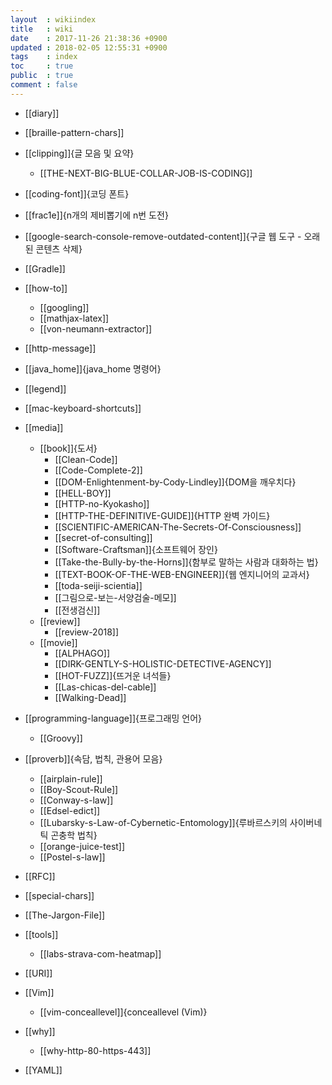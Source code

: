 ```yaml
---
layout  : wikiindex
title   : wiki
date    : 2017-11-26 21:38:36 +0900
updated : 2018-02-05 12:55:31 +0900
tags    : index
toc     : true
public  : true
comment : false
---
```


* [[diary]]

* [[braille-pattern-chars]]
* [[clipping]]{글 모음 및 요약}
    * [[THE-NEXT-BIG-BLUE-COLLAR-JOB-IS-CODING]]
* [[coding-font]]{코딩 폰트}
* [[frac1e]]{n개의 제비뽑기에 n번 도전}
* [[google-search-console-remove-outdated-content]]{구글 웹 도구 - 오래된 콘텐츠 삭제}
* [[Gradle]]
* [[how-to]]
    * [[googling]]
    * [[mathjax-latex]]
    * [[von-neumann-extractor]]
* [[http-message]]
* [[java_home]]{java_home 명령어}
* [[legend]]
* [[mac-keyboard-shortcuts]]
* [[media]]
    * [[book]]{도서}
        * [[Clean-Code]]
        * [[Code-Complete-2]]
        * [[DOM-Enlightenment-by-Cody-Lindley]]{DOM을 깨우치다}
        * [[HELL-BOY]]
        * [[HTTP-no-Kyokasho]]
        * [[HTTP-THE-DEFINITIVE-GUIDE]]{HTTP 완벽 가이드}
        * [[SCIENTIFIC-AMERICAN-The-Secrets-Of-Consciousness]]
        * [[secret-of-consulting]]
        * [[Software-Craftsman]]{소프트웨어 장인}
        * [[Take-the-Bully-by-the-Horns]]{함부로 말하는 사람과 대화하는 법}
        * [[TEXT-BOOK-OF-THE-WEB-ENGINEER]]{웹 엔지니어의 교과서}
        * [[toda-seiji-scientia]]
        * [[그림으로-보는-서양검술-메모]]
        * [[전생검신]]
    * [[review]]
        * [[review-2018]]
    * [[movie]]
        * [[ALPHAGO]]
        * [[DIRK-GENTLY-S-HOLISTIC-DETECTIVE-AGENCY]]
        * [[HOT-FUZZ]]{뜨거운 녀석들}
        * [[Las-chicas-del-cable]]
        * [[Walking-Dead]]
* [[programming-language]]{프로그래밍 언어}
    * [[Groovy]]
* [[proverb]]{속담, 법칙, 관용어 모음}
    * [[airplain-rule]]
    * [[Boy-Scout-Rule]]
    * [[Conway-s-law]]
    * [[Edsel-edict]]
    * [[Lubarsky-s-Law-of-Cybernetic-Entomology]]{루바르스키의 사이버네틱 곤충학 법칙}
    * [[orange-juice-test]]
    * [[Postel-s-law]]
* [[RFC]]
* [[special-chars]]
* [[The-Jargon-File]]
* [[tools]]
    * [[labs-strava-com-heatmap]]
* [[URI]]
* [[Vim]]
    * [[vim-conceallevel]]{conceallevel (Vim)}
* [[why]]
    * [[why-http-80-https-443]]
* [[YAML]]
